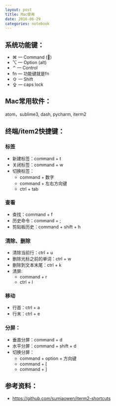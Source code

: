 ```yaml
---
layout: post
title: Mac使用
date: 2016-06-29
categories: notebook
---
```


## 系统功能键：


- ⌘ — Command ()
- ⌥ — Option (alt)
- ⌃ — Control
- fn — 功能键就是fn
- ⇧ — Shift
- ⇪ — caps lock


## Mac常用软件：
atom，sublime3, dash, pycharm, iterm2

## 终端/item2快捷键：

### 标签
- 新建标签：command + t
- 关闭标签：command + w
- 切换标签：
	- command + 数字
	- command + 左右方向键
	- ctrl + tab

### 查看
- 查找：command + f
- 历史命令：command + ;
- 剪贴板历史：command + shift + h


### 清除、删除
- 清除当前行：ctrl + u
- 删除光标之前的单词：ctrl + w
- 删除到文本末尾：ctrl + k
- 清屏:
	- command + r
	- ctrl + l

### 移动
- 行首：ctrl + a
- 行末：ctrl + e

### 分屏：
- 垂直分屏：command + d
- 水平分屏：command + shift + d
- 切换分屏：
	- command + option + 方向键
	- command + [
	- command + ]

## 参考资料：

- https://github.com/sumiaowen/iterm2-shortcuts